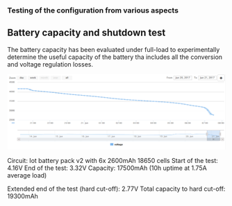 ### Testing of the configuration from various aspects

## Battery capacity and shutdown test
The battery capacity has been evaluated under full-load to experimentally determine the useful capacity of the battery tha includes all the conversion and voltage regulation losses.

![discharge](IoT-battery-pack-discharge-full-load.png)

Circuit: Iot battery pack v2 with 6x 2600mAh 18650 cells
Start of the test: 4.16V
End of the test: 3.32V
Capacity: 17500mAh (10h uptime at 1.75A average load)

Extended end of the test (hard cut-off): 2.77V
Total capacity to hard cut-off: 19300mAh
